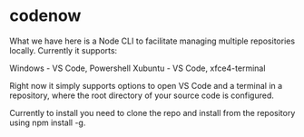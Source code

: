 # codenow
What we have here is a Node CLI to facilitate managing multiple repositories locally. Currently it supports:

Windows - VS Code, Powershell
Xubuntu - VS Code, xfce4-terminal

Right now it simply supports options to open VS Code and a terminal in a repository, where the root directory of your source code is configured.

Currently to install you need to clone the repo and install from the repository using npm install -g.
